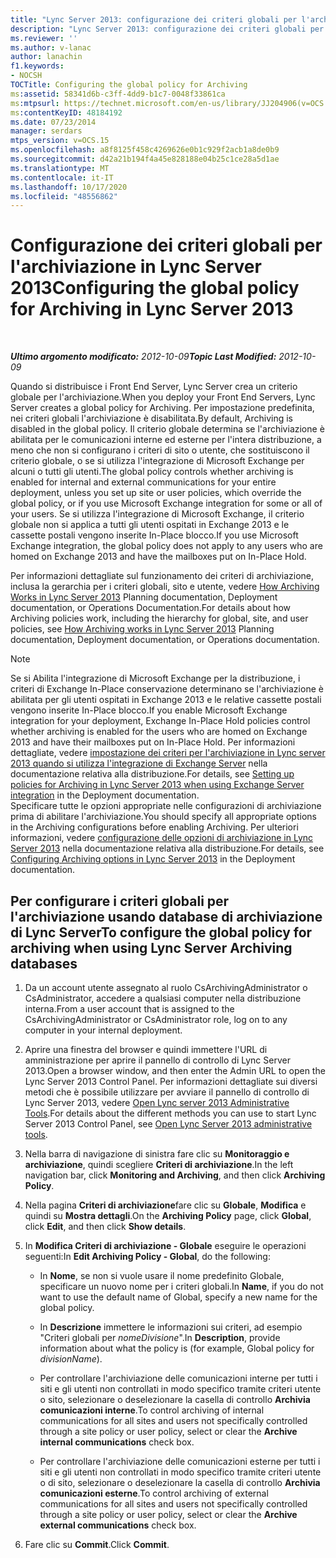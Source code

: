 ```yaml
---
title: "Lync Server 2013: configurazione dei criteri globali per l'archiviazione"
description: "Lync Server 2013: configurazione dei criteri globali per l'archiviazione."
ms.reviewer: ''
ms.author: v-lanac
author: lanachin
f1.keywords:
- NOCSH
TOCTitle: Configuring the global policy for Archiving
ms:assetid: 58341d6b-c3ff-4dd9-b1c7-0048f33861ca
ms:mtpsurl: https://technet.microsoft.com/en-us/library/JJ204906(v=OCS.15)
ms:contentKeyID: 48184192
ms.date: 07/23/2014
manager: serdars
mtps_version: v=OCS.15
ms.openlocfilehash: a8f8125f458c4269626e0b1c929f2acb1a8de0b9
ms.sourcegitcommit: d42a21b194f4a45e828188e04b25c1ce28a5d1ae
ms.translationtype: MT
ms.contentlocale: it-IT
ms.lasthandoff: 10/17/2020
ms.locfileid: "48556862"
---
```

# <a name="configuring-the-global-policy-for-archiving-in-lync-server-2013"></a><span data-ttu-id="bf150-103">Configurazione dei criteri globali per l'archiviazione in Lync Server 2013</span><span class="sxs-lookup"><span data-stu-id="bf150-103">Configuring the global policy for Archiving in Lync Server 2013</span></span>

<div data-xmlns="http://www.w3.org/1999/xhtml">

<div class="topic" data-xmlns="http://www.w3.org/1999/xhtml" data-msxsl="urn:schemas-microsoft-com:xslt" data-cs="https://msdn.microsoft.com/">

<div data-asp="https://msdn2.microsoft.com/asp">



</div>

<div id="mainSection">

<div id="mainBody">

<span> </span>

<span data-ttu-id="bf150-104">_**Ultimo argomento modificato:** 2012-10-09_</span><span class="sxs-lookup"><span data-stu-id="bf150-104">_**Topic Last Modified:** 2012-10-09_</span></span>

<span data-ttu-id="bf150-105">Quando si distribuisce i Front End Server, Lync Server crea un criterio globale per l'archiviazione.</span><span class="sxs-lookup"><span data-stu-id="bf150-105">When you deploy your Front End Servers, Lync Server creates a global policy for Archiving.</span></span> <span data-ttu-id="bf150-106">Per impostazione predefinita, nei criteri globali l'archiviazione è disabilitata.</span><span class="sxs-lookup"><span data-stu-id="bf150-106">By default, Archiving is disabled in the global policy.</span></span> <span data-ttu-id="bf150-107">Il criterio globale determina se l'archiviazione è abilitata per le comunicazioni interne ed esterne per l'intera distribuzione, a meno che non si configurano i criteri di sito o utente, che sostituiscono il criterio globale, o se si utilizza l'integrazione di Microsoft Exchange per alcuni o tutti gli utenti.</span><span class="sxs-lookup"><span data-stu-id="bf150-107">The global policy controls whether archiving is enabled for internal and external communications for your entire deployment, unless you set up site or user policies, which override the global policy, or if you use Microsoft Exchange integration for some or all of your users.</span></span> <span data-ttu-id="bf150-108">Se si utilizza l'integrazione di Microsoft Exchange, il criterio globale non si applica a tutti gli utenti ospitati in Exchange 2013 e le cassette postali vengono inserite In-Place blocco.</span><span class="sxs-lookup"><span data-stu-id="bf150-108">If you use Microsoft Exchange integration, the global policy does not apply to any users who are homed on Exchange 2013 and have the mailboxes put on In-Place Hold.</span></span>

<span data-ttu-id="bf150-109">Per informazioni dettagliate sul funzionamento dei criteri di archiviazione, inclusa la gerarchia per i criteri globali, sito e utente, vedere [How Archiving Works in Lync Server 2013](lync-server-2013-how-archiving-works.md) Planning documentation, Deployment documentation, or Operations Documentation.</span><span class="sxs-lookup"><span data-stu-id="bf150-109">For details about how Archiving policies work, including the hierarchy for global, site, and user policies, see [How Archiving works in Lync Server 2013](lync-server-2013-how-archiving-works.md) Planning documentation, Deployment documentation, or Operations documentation.</span></span>

<div>


> [!NOTE]  
> <span data-ttu-id="bf150-110">Se si Abilita l'integrazione di Microsoft Exchange per la distribuzione, i criteri di Exchange In-Place conservazione determinano se l'archiviazione è abilitata per gli utenti ospitati in Exchange 2013 e le relative cassette postali vengono inserite In-Place blocco.</span><span class="sxs-lookup"><span data-stu-id="bf150-110">If you enable Microsoft Exchange integration for your deployment, Exchange In-Place Hold policies control whether archiving is enabled for the users who are homed on Exchange 2013 and have their mailboxes put on In-Place Hold.</span></span> <span data-ttu-id="bf150-111">Per informazioni dettagliate, vedere <A href="lync-server-2013-setting-up-policies-for-archiving-when-using-exchange-server-integration.md">impostazione dei criteri per l'archiviazione in Lync server 2013 quando si utilizza l'integrazione di Exchange Server</A> nella documentazione relativa alla distribuzione.</span><span class="sxs-lookup"><span data-stu-id="bf150-111">For details, see <A href="lync-server-2013-setting-up-policies-for-archiving-when-using-exchange-server-integration.md">Setting up policies for Archiving in Lync Server 2013 when using Exchange Server integration</A> in the Deployment documentation.</span></span><BR><span data-ttu-id="bf150-112">Specificare tutte le opzioni appropriate nelle configurazioni di archiviazione prima di abilitare l'archiviazione.</span><span class="sxs-lookup"><span data-stu-id="bf150-112">You should specify all appropriate options in the Archiving configurations before enabling Archiving.</span></span> <span data-ttu-id="bf150-113">Per ulteriori informazioni, vedere <A href="lync-server-2013-configuring-archiving-options.md">configurazione delle opzioni di archiviazione in Lync Server 2013</A> nella documentazione relativa alla distribuzione.</span><span class="sxs-lookup"><span data-stu-id="bf150-113">For details, see <A href="lync-server-2013-configuring-archiving-options.md">Configuring Archiving options in Lync Server 2013</A> in the Deployment documentation.</span></span>



</div>

<div>

## <a name="to-configure-the-global-policy-for-archiving-when-using-lync-server-archiving-databases"></a><span data-ttu-id="bf150-114">Per configurare i criteri globali per l'archiviazione usando database di archiviazione di Lync Server</span><span class="sxs-lookup"><span data-stu-id="bf150-114">To configure the global policy for archiving when using Lync Server Archiving databases</span></span>

1.  <span data-ttu-id="bf150-115">Da un account utente assegnato al ruolo CsArchivingAdministrator o CsAdministrator, accedere a qualsiasi computer nella distribuzione interna.</span><span class="sxs-lookup"><span data-stu-id="bf150-115">From a user account that is assigned to the CsArchivingAdministrator or CsAdministrator role, log on to any computer in your internal deployment.</span></span>

2.  <span data-ttu-id="bf150-116">Aprire una finestra del browser e quindi immettere l'URL di amministrazione per aprire il pannello di controllo di Lync Server 2013.</span><span class="sxs-lookup"><span data-stu-id="bf150-116">Open a browser window, and then enter the Admin URL to open the Lync Server 2013 Control Panel.</span></span> <span data-ttu-id="bf150-117">Per informazioni dettagliate sui diversi metodi che è possibile utilizzare per avviare il pannello di controllo di Lync Server 2013, vedere [Open Lync server 2013 Administrative Tools](lync-server-2013-open-lync-server-administrative-tools.md).</span><span class="sxs-lookup"><span data-stu-id="bf150-117">For details about the different methods you can use to start Lync Server 2013 Control Panel, see [Open Lync Server 2013 administrative tools](lync-server-2013-open-lync-server-administrative-tools.md).</span></span>

3.  <span data-ttu-id="bf150-118">Nella barra di navigazione di sinistra fare clic su **Monitoraggio e archiviazione**, quindi scegliere **Criteri di archiviazione**.</span><span class="sxs-lookup"><span data-stu-id="bf150-118">In the left navigation bar, click **Monitoring and Archiving**, and then click **Archiving Policy**.</span></span>

4.  <span data-ttu-id="bf150-119">Nella pagina **Criteri di archiviazione**fare clic su **Globale**, **Modifica** e quindi su **Mostra dettagli**.</span><span class="sxs-lookup"><span data-stu-id="bf150-119">On the **Archiving Policy** page, click **Global**, click **Edit**, and then click **Show details**.</span></span>

5.  <span data-ttu-id="bf150-120">In **Modifica Criteri di archiviazione - Globale** eseguire le operazioni seguenti:</span><span class="sxs-lookup"><span data-stu-id="bf150-120">In **Edit Archiving Policy - Global**, do the following:</span></span>
    
      - <span data-ttu-id="bf150-121">In **Nome**, se non si vuole usare il nome predefinito Globale, specificare un nuovo nome per i criteri globali.</span><span class="sxs-lookup"><span data-stu-id="bf150-121">In **Name**, if you do not want to use the default name of Global, specify a new name for the global policy.</span></span>
    
      - <span data-ttu-id="bf150-122">In **Descrizione** immettere le informazioni sui criteri, ad esempio "Criteri globali per *nomeDivisione*".</span><span class="sxs-lookup"><span data-stu-id="bf150-122">In **Description**, provide information about what the policy is (for example, Global policy for *divisionName*).</span></span>
    
      - <span data-ttu-id="bf150-123">Per controllare l'archiviazione delle comunicazioni interne per tutti i siti e gli utenti non controllati in modo specifico tramite criteri utente o sito, selezionare o deselezionare la casella di controllo **Archivia comunicazioni interne**.</span><span class="sxs-lookup"><span data-stu-id="bf150-123">To control archiving of internal communications for all sites and users not specifically controlled through a site policy or user policy, select or clear the **Archive internal communications** check box.</span></span>
    
      - <span data-ttu-id="bf150-124">Per controllare l'archiviazione delle comunicazioni esterne per tutti i siti e gli utenti non controllati in modo specifico tramite criteri utente o di sito, selezionare o deselezionare la casella di controllo **Archivia comunicazioni esterne**.</span><span class="sxs-lookup"><span data-stu-id="bf150-124">To control archiving of external communications for all sites and users not specifically controlled through a site policy or user policy, select or clear the **Archive external communications** check box.</span></span>

6.  <span data-ttu-id="bf150-125">Fare clic su **Commit**.</span><span class="sxs-lookup"><span data-stu-id="bf150-125">Click **Commit**.</span></span>

</div>

</div>

<span> </span>

</div>

</div>

</div>

